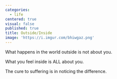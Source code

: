 ```yaml
---
categories:
  - life
centered: true
visual: false
published: true
title: Outside/Inside
image: 'https://i.imgur.com/bhiwgaz.png'
---
```

What happens
in the world outside
is not about you.

What you feel inside
is ALL about you.

The cure to suffering
is in noticing the difference.

